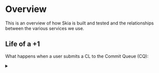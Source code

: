 # Overview

This is an overview of how Skia is built and tested and the relationships
between the various services we use.


## Life of a +1

What happens when a user submits a CL to the Commit Queue (CQ):

<details>
  <summary>
    <object type="image/svg+xml" data="https://dot.skia.org/dot?lifeof"></object>
  </summary>
  <pre>
digraph {
  rankdir=LR;
  node [shape = box, fixedsize = true, width=2, height=0.6];

  IN, OUT [style = invis];

  // The top level input and output flows, a +2 goes in and eventually an email is sent
  // on success or failure.
  IN -> Gerrit [ label="+2" ];
  Gerrit -> OUT [ label="email" ];

  // Requests flowing down to Swarming to do the building, testing, and uploading.
  Gerrit -> CQ [ label="CL (poll)" ];
  LUCIConfig -> CQ [ label="TryJobs\n(poll)" ];
  CQ -> BuildBucket [ label="create(CL, TryJob)\n(API)" ];
  BuildBucket -> TaskScheduler [ label="CL+TryJob\n(poll)" ];
  TaskScheduler -> Swarming [ label="TaskInfo\nCIPD List + Isolate List" ];
  TaskScheduler -> Isolate [ label="HEAD+CL" ];
  CIPD -> Swarming [ label="(pull)" ];
  Isolate -> Swarming [ label="(pull)" ];

  // Propagating the signal that the job is done.
  Swarming -> TaskScheduler [ label="TaskResult\nPubSub+poll", style=dotted ];
  TaskScheduler -> BuildBucket [ label="Done", style=dotted ];
  BuildBucket -> CQ [ label="Done", style=dotted ];
  CQ -> Gerrit [ label="Done", style=dotted ];
}
   </pre>
</details>